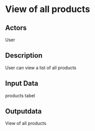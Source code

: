 # View of all products

## Actors

User

## Description

User can view a list of all products

## Input Data

products tabel

## Outputdata

View of all products